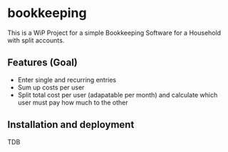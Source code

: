 # bookkeeping

This is a WiP Project for a simple Bookkeeping Software for a Household with split accounts.

## Features (Goal)

* Enter single and recurring entries 
* Sum up costs per user 
* Split total cost per user (adapatable per month) and calculate which user must pay how much to the other

## Installation and deployment

TDB
